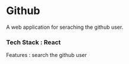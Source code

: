 <h1>Github</h1>
A web application for seraching the github user.
<h3>Tech Stack : React</h3>
Features : 
search the github user

